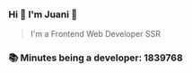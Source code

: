 ### Hi 👋 I&#39;m Juani 🦁

> I&#39;m a Frontend Web Developer SSR

### 📚 Minutes being a developer: 1839768
